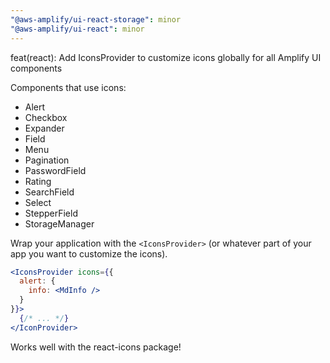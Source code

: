 ```yaml
---
"@aws-amplify/ui-react-storage": minor
"@aws-amplify/ui-react": minor
---
```


feat(react): Add IconsProvider to customize icons globally for all Amplify UI components

Components that use icons:
* Alert
* Checkbox
* Expander
* Field
* Menu
* Pagination
* PasswordField
* Rating
* SearchField
* Select
* StepperField
* StorageManager

Wrap your application with the `<IconsProvider>` (or whatever part of your app you want to customize the icons). 

```jsx
<IconsProvider icons={{
  alert: {
    info: <MdInfo />
  }
}}>
  {/* ... */}
</IconProvider>
```

Works well with the react-icons package!
